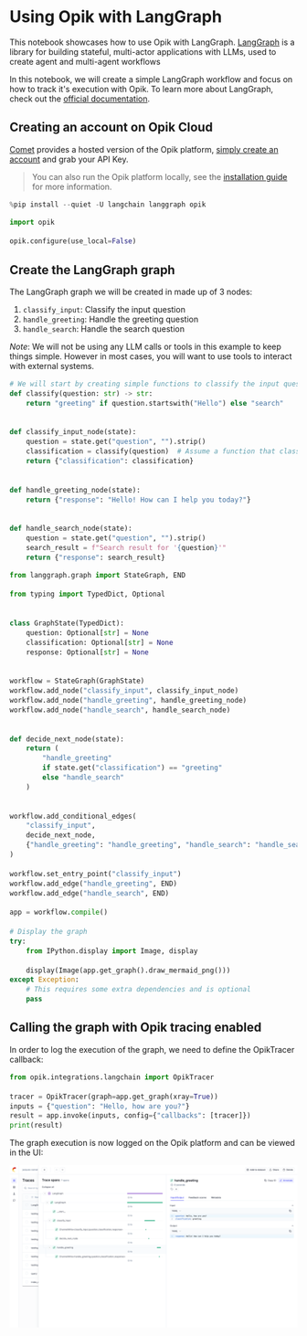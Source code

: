 # Using Opik with LangGraph

This notebook showcases how to use Opik with LangGraph. [LangGraph](https://langchain-ai.github.io/langgraph/) is a library for building stateful, multi-actor applications with LLMs, used to create agent and multi-agent workflows

In this notebook, we will create a simple LangGraph workflow and focus on how to track it's execution with Opik. To learn more about LangGraph, check out the [official documentation](https://langchain-ai.github.io/langgraph/).

## Creating an account on Opik Cloud

[Comet](https://www.comet.com/site?from=llm&utm_source=opik&utm_medium=colab&utm_content=langgraph&utm_campaign=opik) provides a hosted version of the Opik platform, [simply create an account](https://www.comet.com/signup?from=llm&=opik&utm_medium=colab&utm_content=langgraph&utm_campaign=opik) and grab your API Key.

> You can also run the Opik platform locally, see the [installation guide](https://www.comet.com/docs/opik/self-host/overview/?from=llm&utm_source=opik&utm_medium=colab&utm_content=langgraph&utm_campaign=opik) for more information.


```python
%pip install --quiet -U langchain langgraph opik
```


```python
import opik

opik.configure(use_local=False)
```

## Create the LangGraph graph

The LangGraph graph we will be created in made up of 3 nodes:

1. `classify_input`: Classify the input question
2. `handle_greeting`: Handle the greeting question
3. `handle_search`: Handle the search question

*Note*: We will not be using any LLM calls or tools in this example to keep things simple. However in most cases, you will want to use tools to interact with external systems.


```python
# We will start by creating simple functions to classify the input question and handle the greeting and search questions.
def classify(question: str) -> str:
    return "greeting" if question.startswith("Hello") else "search"


def classify_input_node(state):
    question = state.get("question", "").strip()
    classification = classify(question)  # Assume a function that classifies the input
    return {"classification": classification}


def handle_greeting_node(state):
    return {"response": "Hello! How can I help you today?"}


def handle_search_node(state):
    question = state.get("question", "").strip()
    search_result = f"Search result for '{question}'"
    return {"response": search_result}
```


```python
from langgraph.graph import StateGraph, END

from typing import TypedDict, Optional


class GraphState(TypedDict):
    question: Optional[str] = None
    classification: Optional[str] = None
    response: Optional[str] = None


workflow = StateGraph(GraphState)
workflow.add_node("classify_input", classify_input_node)
workflow.add_node("handle_greeting", handle_greeting_node)
workflow.add_node("handle_search", handle_search_node)


def decide_next_node(state):
    return (
        "handle_greeting"
        if state.get("classification") == "greeting"
        else "handle_search"
    )


workflow.add_conditional_edges(
    "classify_input",
    decide_next_node,
    {"handle_greeting": "handle_greeting", "handle_search": "handle_search"},
)

workflow.set_entry_point("classify_input")
workflow.add_edge("handle_greeting", END)
workflow.add_edge("handle_search", END)

app = workflow.compile()

# Display the graph
try:
    from IPython.display import Image, display

    display(Image(app.get_graph().draw_mermaid_png()))
except Exception:
    # This requires some extra dependencies and is optional
    pass
```

## Calling the graph with Opik tracing enabled

In order to log the execution of the graph, we need to define the OpikTracer callback:


```python
from opik.integrations.langchain import OpikTracer

tracer = OpikTracer(graph=app.get_graph(xray=True))
inputs = {"question": "Hello, how are you?"}
result = app.invoke(inputs, config={"callbacks": [tracer]})
print(result)
```

The graph execution is now logged on the Opik platform and can be viewed in the UI:

![LangGraph screenshot](https://raw.githubusercontent.com/comet-ml/opik/main/apps/opik-documentation/documentation/fern/img/cookbook/langgraph_cookbook.png)


